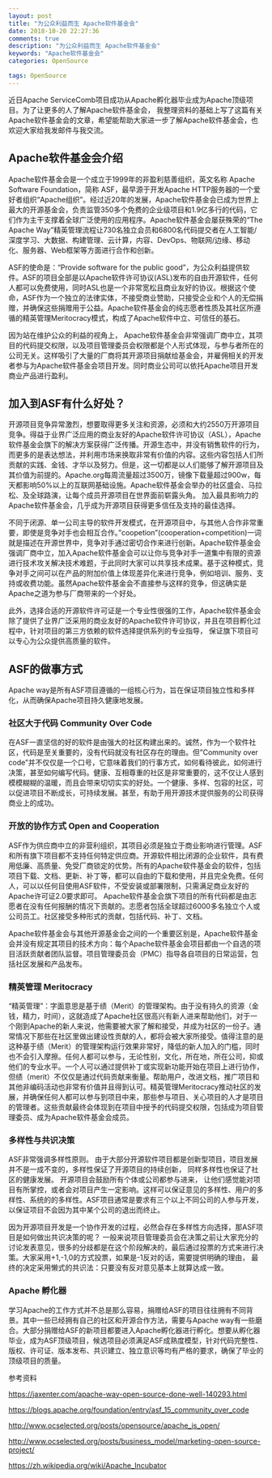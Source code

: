```yaml
---
layout: post
title: "为公众利益而生 Apache软件基金会"
date: 2018-10-20 22:27:36
comments: true
description: "为公众利益而生 Apache软件基金会"
keywords: "Apache软件基金会"
categories: OpenSource

tags: OpenSource
---
```


近日Apache ServiceComb项目成功从Apache孵化器毕业成为Apache顶级项目。为了让更多的人了解Apache软件基金会， 我整理资料的基础上写了这篇有关Apache软件基金会的文章，希望能帮助大家进一步了解Apache软件基金会，也欢迎大家给我发邮件与我交流。

## Apache软件基金会介绍

Apache软件基金会是一个成立于1999年的非盈利慈善组织，英文名称 Apache Software Foundation，简称 ASF，最早源于开发Apache HTTP服务器的一个爱好者组织“Apache组织”。经过近20年的发展，Apache软件基金会已成为世界上最大的开源基金会，负责监管350多个免费的企业级项目和1.9亿多行的代码，它们作为主干支撑着全球广泛使用的应用程序。Apache软件基金会屡获殊荣的“The Apache Way”精英管理流程让730名独立会员和6800名代码提交者在人工智能/深度学习、大数据、构建管理、云计算，内容、DevOps、物联网/边缘、移动化、服务器、Web框架等方面进行合作和创新。

ASF的使命是：“Provide software for the public good”，为公众利益提供软件。ASF的项目全部是以Apache软件许可协议(ASL)发布的自由开源软件，任何人都可以免费使用，同时ASL也是一个非常宽松且商业友好的协议。根据这个使命，ASF作为一个独立的法律实体，不接受商业赞助，只接受企业和个人的无偿捐赠，并确保这些捐赠用于公益。Apache软件基金会的纯志愿者性质及其社区所遵循的精英管理Meritocracy模式，构成了Apache软件中立、可信任的基石。

因为站在维护公众的利益的视角上， Apache软件基金会非常强调厂商中立，其项目的代码提交权限，以及项目管理委员会权限都是个人形式体现，与参与者所在的公司无关。这样吸引了大量的厂商将其开源项目捐献给基金会，并雇佣相关的开发者参与为Apache软件基金会项目开发。同时商业公司可以依托Apache项目开发商业产品进行盈利。

## 加入到ASF有什么好处？

开源项目竞争异常激烈，想要取得更多关注和资源，必须和大约2550万开源项目竞争。得益于业界广泛应用的商业友好的Apache软件许可协议（ASL），Apache软件基金会旗下的解决方案获得广泛传播。开源生态中，并没有销售软件的行为，而更多的是表达想法，并利用市场来换取非常有价值的内容。这些内容包括人们所贡献的实践、金钱、才华以及努力。但是，这一切都是以人们能够了解开源项目及其价值为前提的。Apache.org每周流量超过3500万，镜像下载量超过900w，每天都影响50%以上的互联网基础设施。Apache软件基金会举办的社区盛会、马拉松、及全球路演，让每个成员开源项目在世界面前崭露头角。 加入最具影响力的Apache软件基金会，几乎成为开源项目获得更多信任及支持的最佳选择。

不同于闭源、单一公司主导的软件开发模式，在开源项目中，与其他人合作非常重要，即使是竞争对手也会相互合作。”coopetion”(cooperation+competition)一词就是描述在开源世界中，竞争对手通过密切合作来进行创新。Apache软件基金会强调厂商中立，加入Apache软件基金会可以让你与竞争对手一道集中有限的资源进行技术攻关解决技术难题，于此同时大家可以共享技术成果。基于这种模式，竞争对手之间可以在产品的附加价值上体现差异化来进行竞争，例如培训、服务、支持或收费功能。虽然Apache软件基金会不直接参与这样的竞争，但这确实是Apache之道为参与厂商带来的一个好处。

此外，选择合适的开源软件许可证是一个专业性很强的工作，Apache软件基金会除了提供了业界广泛采用的商业友好的Apache软件许可协议，并且在项目孵化过程中，针对项目的第三方依赖的软件选择提供系列的专业指导， 保证旗下项目可以专心为公众提供高质量的软件。

## ASF的做事方式

Apache way是所有ASF项目遵循的一组核心行为，旨在保证项目独立性和多样化，从而确保Apache项目持久健康地发展。

### 社区大于代码 Community Over Code

在ASF一直坚信的好的软件是由强大的社区构建出来的。诚然，作为一个软件社区，代码是至关重要的，没有代码就没有社区存在的理由。但”Community over code”并不仅仅是一个口号，它意味着我们的行事方式，如何看待彼此，如何进行决策，甚至如何编写代码。健康、互相尊重的社区是非常重要的，这不仅让人感到模模糊糊的温暖，而且会带来切切实实的好处。一个健康、多样、包容的社区，可以促进项目不断成长，可持续发展。甚至，有助于用开源技术提供服务的公司获得商业上的成功。

### 开放的协作方式 Open and Cooperation

ASF作为供应商中立的非营利组织，其项目必须是独立于商业影响进行管理。ASF和所有旗下项目都不支持任何特定供应商。开源软件相比闭源的企业软件，具有费用低廉、高质量、免受厂商锁定的优势。所有的Apache软件基金会的软件，包括项目下载、文档、更新、补丁等，都可以自由的下载和使用，并且完全免费。任何人，可以以任何目使用ASF软件，不受安装或部署限制，只需满足商业友好的Apache许可证2.0要求即可。 Apache软件基金会旗下项目的所有代码都是由志愿者在没有任何报酬的情况下贡献的。志愿者包括全球超过6000多名独立个人或公司员工。社区接受多种形式的贡献，包括代码、补丁、文档。

Apache软件基金会与其他开源基金会之间的一个重要区别是，Apache软件基金会并没有规定其项目的技术方向：每个Apache软件基金会项目都由一个自选的项目活跃贡献者团队监督。项目管理委员会（PMC）指导各自项目的日常运营，包括社区发展和产品发布。

### 精英管理 Meritocracy

“精英管理”：字面意思是基于绩（Merit）的管理架构。由于没有持久的资源（金钱，精力，时间），这就造成了Apache社区很高兴有新人进来帮助他们，对于一个刚到Apache的新人来说，他需要被大家了解和接受，并成为社区的一份子。通常情况下那些在社区里做出建设性贡献的人，都将会被大家所接受。值得注意的是这种基于绩（Merit）的管理架构运行效果非常好，降低的新人加入的门槛，同时也不会引入摩擦。任何人都可以参与，无论性别，文化，所在地，所在公司，抑或他们的专业水平。一个人可以通过提供补丁或实现新功能开始在项目上进行协作，但绩（merit）不仅仅是通过代码贡献来衡量。帮助用户，改进文档，推广项目和其他非编码活动也非常有价值并且得到认可。精英管理Meritocracy推动社区的发展，并确保任何人都可以参与到项目中来，那些参与项目、关心项目的人才是项目的管理者。这些贡献最终会体现到在项目中授予的代码提交权限，包括成为项目管理委员、成为Apache软件基金会成员。

### 多样性与共识决策

ASF非常强调多样性原则。 由于大部分开源软件项目都是创新型项目，项目发展并不是一成不变的，多样性保证了开源项目的持续创新， 同样多样性也保证了社区的健康发展。 开源项目会鼓励所有个体或公司都参与进来， 让他们感觉能对项目有所掌控，或者会对项目产生一定影响。这样可以保证意见的多样性、用户的多样性、系统的的多样性。ASF项目通常是要求有三个以上不同公司的人参与开发，以保证项目不会因为其中某个公司的退出而终止。

因为开源项目开发是一个协作开发的过程，必然会存在多样性方向选择，那ASF项目是如何做出共识决策的呢？ 一般来说项目管理委员会在决策之前让大家充分的讨论发表意见，很多的分歧都是在这个阶段解决的，最后通过投票的方式来进行决策。大家采用+1,-1,0的方式投票，如果是-1反对的话，需要提供明确的理由， 最终的决定采用懒式的共识法：只要没有反对意见基本上就算达成一致。

### Apache 孵化器

学习Apache的工作方式并不总是那么容易，捐赠给ASF的项目往往拥有不同背景。其中一些已经拥有自己的社区和开源合作方法，需要与Apache way有一些磨合。大部分捐赠给ASF的新项目都要进入Apache孵化器进行孵化。想要从孵化器毕业，成为ASF顶级项目，候选项目必须满足ASF成熟度模型，针对代码完整性、版权、许可证、版本发布、共识建立、独立意识等均有严格的要求，确保了毕业的顶级项目的质量。

参考资料

<https://jaxenter.com/apache-way-open-source-done-well-140293.html>

<https://blogs.apache.org/foundation/entry/asf_15_community_over_code>

<http://www.ocselected.org/posts/opensource/apache_is_open/>

<http://www.ocselected.org/posts/business_model/marketing-open-source-project/>

<https://zh.wikipedia.org/wiki/Apache_Incubator>
